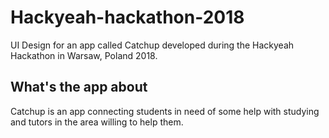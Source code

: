 # Hackyeah-hackathon-2018
UI Design for an app called Catchup developed during the Hackyeah Hackathon in Warsaw, Poland 2018. 

## What's the app about
Catchup is an app connecting students in need of some help with studying and tutors in the area willing to help them. 

